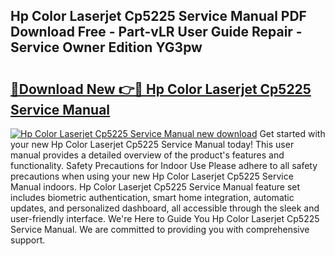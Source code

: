 ## Hp Color Laserjet Cp5225 Service Manual PDF Download Free - Part-vLR User Guide Repair - Service Owner Edition YG3pw

# <h2><a href="http://bc40967.oget.top/?id=Hp+Color+Laserjet+Cp5225+Service+Manual">🔗Download New 👉🔴 Hp Color Laserjet Cp5225 Service Manual</a></h2>

[![Hp Color Laserjet Cp5225 Service Manual new download](https://i.imgur.com/5g1atiW.png)](http://bc40967.oget.top/?id=Hp+Color+Laserjet+Cp5225+Service+Manual)
Get started with your new Hp Color Laserjet Cp5225 Service Manual today! This user manual provides a detailed overview of the product's features and functionality. Safety Precautions for Indoor Use Please adhere to all safety precautions when using your new Hp Color Laserjet Cp5225 Service Manual indoors. Hp Color Laserjet Cp5225 Service Manual feature set includes biometric authentication, smart home integration, automatic updates, and personalized dashboard, all accessible through the sleek and user-friendly interface. We're Here to Guide You Hp Color Laserjet Cp5225 Service Manual. We are committed to providing you with comprehensive support.
